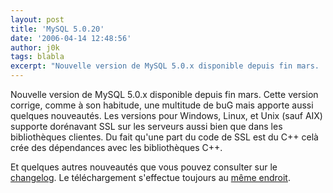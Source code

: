 ```yaml
---
layout: post
title: 'MySQL 5.0.20'
date: '2006-04-14 12:48:56'
author: j0k
tags: blabla
excerpt: "Nouvelle version de MySQL 5.0.x disponible depuis fin mars.     \nCette version corrige, comme à son habitude, une multitude de buG mais apporte aussi quelques nouveautés. Les versions pour Windows, Linux, et Unix (sauf AIX) supporte dorénavant SSL sur les serveurs aussi bien que dans les bibliothèques clientes. Du fait qu'une part du code de SSL est du C++ celà      …"
---
```


Nouvelle version de MySQL 5.0.x disponible depuis fin mars.
Cette version corrige, comme à son habitude, une multitude de buG mais apporte aussi quelques nouveautés. Les versions pour Windows, Linux, et Unix (sauf AIX) supporte dorénavant SSL sur les serveurs aussi bien que dans les bibliothèques clientes. Du fait qu'une part du code de SSL est du C++ celà crée des dépendances avec les bibliothèques C++.

Et quelques autres nouveautés que vous pouvez consulter sur le [changelog](http://dev.mysql.com/doc/refman/5.0/en/news-5-0-20.html).   Le téléchargement s'effectue toujours au [même endroit](http://dev.mysql.com/downloads/mysql/5.0.html).
